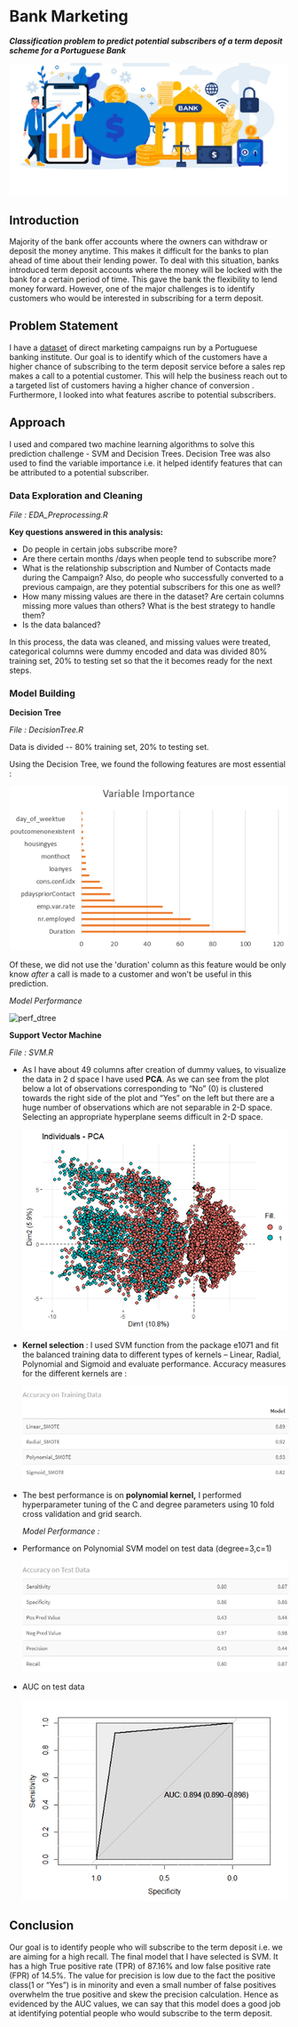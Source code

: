 # Bank Marketing

***Classification problem to predict potential subscribers of a term deposit scheme for a Portuguese Bank***

![banner-img](/images/banner.jpg) 

## Introduction

Majority of the bank offer accounts where the owners can withdraw or deposit the money anytime. This makes it difficult for the banks to plan ahead of time about their lending power. To deal with this situation, banks introduced term deposit accounts where the money will be locked with the bank for a certain period of time. This gave the bank the flexibility to lend money forward. However, one of the major challenges is to identify customers who would be interested in subscribing for a term deposit.

## Problem Statement

I have a [dataset](https://archive.ics.uci.edu/ml/datasets/Bank+Marketing) of direct marketing campaigns run by a Portuguese banking institute. Our goal is to identify which of the customers have a higher chance of subscribing to the term deposit service before a sales rep makes a call to a potential customer. This will help the business reach out to a targeted list of customers having a higher chance of conversion . Furthermore, I looked into what features ascribe to potential subscribers.

## Approach

I used and compared two machine learning algorithms to solve this prediction challenge - SVM and Decision Trees. Decision Tree was also used to find the variable importance i.e. it helped  identify features that can be attributed to a potential subscriber.

### Data Exploration and Cleaning

*File : EDA_Preprocessing.R* 

**Key questions answered in this analysis:**

- Do people in certain jobs subscribe more?
- Are there certain months /days when people tend to subscribe more?
- What is the relationship subscription and Number of Contacts made during the Campaign? Also, do people who successfully converted to a previous campaign, are they potential subscribers for this one as well?
- How many missing values are there in the dataset? Are certain columns missing more values than others? What is the best strategy to handle them?
- Is the data balanced?

In this process, the data was cleaned, and missing values were treated, categorical columns were dummy encoded and data was divided 80% training set, 20% to testing set so that the it becomes ready for the next steps.

### Model Building

**Decision Tree**

*File : DecisionTree.R* 

Data is divided -- 80% training set, 20% to testing set.

Using the Decision Tree, we found the following features are most essential : 

![vimp](/images/vimp.png)

Of these, we did not use the 'duration' column as this feature would be only know *after* a call is made to a customer and won't be useful in this prediction.

*Model Performance* 

![perf_dtree](/images/perf_dtree2.png)

**Support Vector Machine**

*File : SVM.R* 

- As I have about 49 columns after creation of dummy values, to visualize the data in 2 d space I have used **PCA**. As we can see from the plot below a lot of observations corresponding to “No” (0) is clustered towards the right side of the plot and “Yes” on the left but there are a huge number of observations which are not separable in 2-D space. Selecting an appropriate hyperplane seems difficult in 2-D space.

    ![SVM_PCA](/images/SVM_PCA.png)

- **Kernel selection** : I used SVM function from the package e1071 and fit the balanced training data to different types of kernels – Linear, Radial, Polynomial and Sigmoid and evaluate performance. Accuracy measures for the different kernels are :

    ![svm_acc_train](images/svm_acc_train.png)

- The best performance is on **polynomial kernel,** I performed hyperparameter tuning of the C and degree parameters using 10 fold cross validation and grid search.

    *Model Performance :*

- Performance on Polynomial SVM model on test data (degree=3,c=1)

    ![svm_test](/images/svm_test.png)

- AUC on test data

    ![ROC_SVM_C](/images/ROC_SVM_C.png)

## Conclusion

Our goal is to identify people who will subscribe to the term deposit i.e. we are aiming for a high recall. The final model that I have selected is SVM. It has a high True positive rate (TPR) of 87.16%  and low false positive rate (FPR) of 14.5%. The value for precision is low due to the fact the positive class(1 or “Yes”) is in minority and even a small number of  false positives overwhelm the true positive and skew the precision calculation. Hence as evidenced by the AUC values, we can say that this model does a good job at identifying potential people who would subscribe to the term deposit.